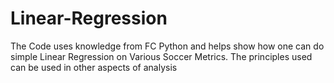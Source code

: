 # Linear-Regression
The Code uses knowledge from FC Python and helps show how one can do simple Linear Regression on Various Soccer Metrics. The principles used can be used in other aspects of analysis 
